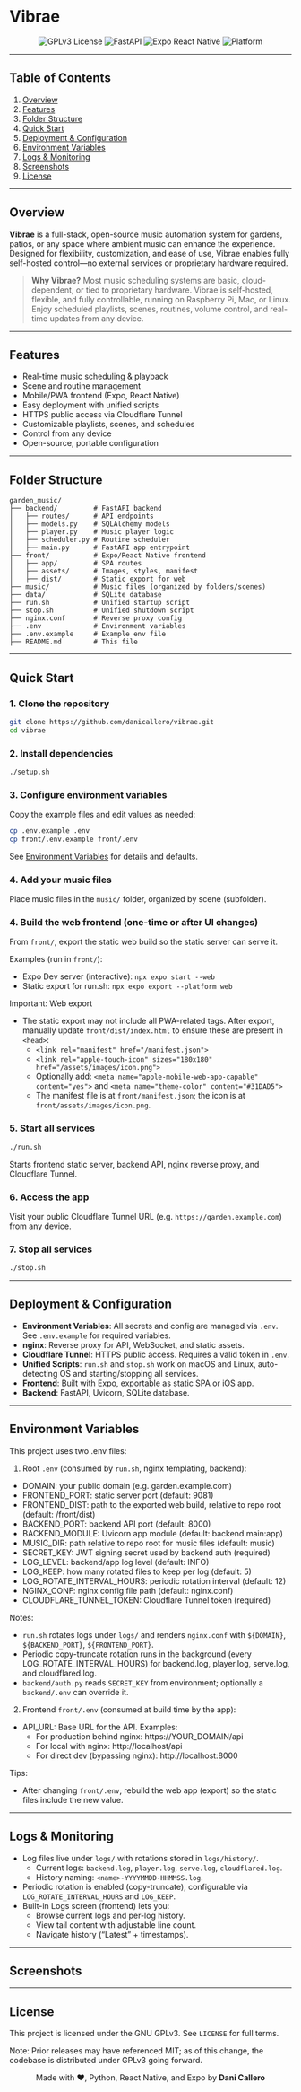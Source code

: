 # Vibrae

<div align="center">
	<img src="https://img.shields.io/badge/License-GPLv3-blue.svg" alt="GPLv3 License" />
	<img src="https://img.shields.io/badge/Backend-FastAPI-green" alt="FastAPI" />
	<img src="https://img.shields.io/badge/Frontend-Expo%20React%20Native-blueviolet" alt="Expo React Native" />
	<img src="https://img.shields.io/badge/Platform-macOS%20%7C%20Linux%20%7C%20Raspberry%20Pi-lightgrey" alt="Platform" />
</div>

---

## Table of Contents

1. [Overview](#overview)
2. [Features](#features)
3. [Folder Structure](#folder-structure)
4. [Quick Start](#quick-start)
5. [Deployment & Configuration](#deployment--configuration)
6. [Environment Variables](#environment-variables)
7. [Logs & Monitoring](#logs--monitoring)
9. [Screenshots](#screenshots)
10. [License](#license)

---

## Overview

**Vibrae** is a full-stack, open-source music automation system for gardens, patios, or any space where ambient music can enhance the experience. Designed for flexibility, customization, and ease of use, Vibrae enables fully self-hosted control—no external services or proprietary hardware required.

> **Why Vibrae?**
> Most music scheduling systems are basic, cloud-dependent, or tied to proprietary hardware. Vibrae is self-hosted, flexible, and fully controllable, running on Raspberry Pi, Mac, or Linux. Enjoy scheduled playlists, scenes, routines, volume control, and real-time updates from any device.

---

## Features

- Real-time music scheduling & playback
- Scene and routine management
- Mobile/PWA frontend (Expo, React Native)
- Easy deployment with unified scripts
- HTTPS public access via Cloudflare Tunnel
- Customizable playlists, scenes, and schedules
- Control from any device
- Open-source, portable configuration

---

## Folder Structure

```text
garden_music/
├── backend/         # FastAPI backend
│   ├── routes/      # API endpoints
│   ├── models.py    # SQLAlchemy models
│   ├── player.py    # Music player logic
│   ├── scheduler.py # Routine scheduler
│   ├── main.py      # FastAPI app entrypoint
├── front/           # Expo/React Native frontend
│   ├── app/         # SPA routes
│   ├── assets/      # Images, styles, manifest
│   ├── dist/        # Static export for web
├── music/           # Music files (organized by folders/scenes)
├── data/            # SQLite database
├── run.sh           # Unified startup script
├── stop.sh          # Unified shutdown script
├── nginx.conf       # Reverse proxy config
├── .env             # Environment variables
├── .env.example     # Example env file
├── README.md        # This file
```

---

## Quick Start

### 1. Clone the repository

```bash
git clone https://github.com/danicallero/vibrae.git
cd vibrae
```

### 2. Install dependencies

```bash
./setup.sh
```

### 3. Configure environment variables

Copy the example files and edit values as needed:

```bash
cp .env.example .env
cp front/.env.example front/.env
```

See [Environment Variables](#environment-variables) for details and defaults.

### 4. Add your music files

Place music files in the `music/` folder, organized by scene (subfolder).

### 4. Build the web frontend (one-time or after UI changes)

From `front/`, export the static web build so the static server can serve it.

Examples (run in `front/`):

- Expo Dev server (interactive): `npx expo start --web`
- Static export for run.sh: `npx expo export --platform web`

Important: Web export
- The static export may not include all PWA-related tags. After export, manually update `front/dist/index.html` to ensure these are present in `<head>`:
	- `<link rel="manifest" href="/manifest.json">`
	- `<link rel="apple-touch-icon" sizes="180x180" href="/assets/images/icon.png">`
	- Optionally add: `<meta name="apple-mobile-web-app-capable" content="yes">` and `<meta name="theme-color" content="#31DAD5">`
	- The manifest file is at `front/manifest.json`; the icon is at `front/assets/images/icon.png`.

### 5. Start all services

```bash
./run.sh
```

Starts frontend static server, backend API, nginx reverse proxy, and Cloudflare Tunnel.

### 6. Access the app

Visit your public Cloudflare Tunnel URL (e.g. `https://garden.example.com`) from any device.

### 7. Stop all services

```bash
./stop.sh
```

---

## Deployment & Configuration

- **Environment Variables**: All secrets and config are managed via `.env`. See `.env.example` for required variables.
- **nginx**: Reverse proxy for API, WebSocket, and static assets.
- **Cloudflare Tunnel**: HTTPS public access. Requires a valid token in `.env`.
- **Unified Scripts**: `run.sh` and `stop.sh` work on macOS and Linux, auto-detecting OS and starting/stopping all services.
- **Frontend**: Built with Expo, exportable as static SPA or iOS app.
- **Backend**: FastAPI, Uvicorn, SQLite database.

---

## Environment Variables

This project uses two .env files:

1) Root `.env` (consumed by `run.sh`, nginx templating, backend):

- DOMAIN: your public domain (e.g. garden.example.com)
- FRONTEND_PORT: static server port (default: 9081)
- FRONTEND_DIST: path to the exported web build, relative to repo root (default: /front/dist)
- BACKEND_PORT: backend API port (default: 8000)
- BACKEND_MODULE: Uvicorn app module (default: backend.main:app)
- MUSIC_DIR: path relative to repo root for music files (default: music)
- SECRET_KEY: JWT signing secret used by backend auth (required)
- LOG_LEVEL: backend/app log level (default: INFO)
- LOG_KEEP: how many rotated files to keep per log (default: 5)
- LOG_ROTATE_INTERVAL_HOURS: periodic rotation interval (default: 12)
- NGINX_CONF: nginx config file path (default: nginx.conf)
- CLOUDFLARE_TUNNEL_TOKEN: Cloudflare Tunnel token (required)

Notes:
- `run.sh` rotates logs under `logs/` and renders `nginx.conf` with `${DOMAIN}`, `${BACKEND_PORT}`, `${FRONTEND_PORT}`.
- Periodic copy-truncate rotation runs in the background (every LOG_ROTATE_INTERVAL_HOURS) for backend.log, player.log, serve.log, and cloudflared.log.
- `backend/auth.py` reads `SECRET_KEY` from environment; optionally a `backend/.env` can override it.

2) Frontend `front/.env` (consumed at build time by the app):

- API_URL: Base URL for the API. Examples:
	- For production behind nginx: https://YOUR_DOMAIN/api
	- For local with nginx: http://localhost/api
	- For direct dev (bypassing nginx): http://localhost:8000

Tips:
- After changing `front/.env`, rebuild the web app (export) so the static files include the new value.

---

## Logs & Monitoring

- Log files live under `logs/` with rotations stored in `logs/history/`.
	- Current logs: `backend.log`, `player.log`, `serve.log`, `cloudflared.log`.
	- History naming: `<name>-YYYYMMDD-HHMMSS.log`.
- Periodic rotation is enabled (copy-truncate), configurable via `LOG_ROTATE_INTERVAL_HOURS` and `LOG_KEEP`.
- Built-in Logs screen (frontend) lets you:
	- Browse current logs and per-log history.
	- View tail content with adjustable line count.
	- Navigate history (“Latest” + timestamps).


---

## Screenshots



---

## License

This project is licensed under the GNU GPLv3. See `LICENSE` for full terms.

Note: Prior releases may have referenced MIT; as of this change, the codebase is distributed under GPLv3 going forward.

<div align="center">
Made with ❤️, Python, React Native, and Expo by <b>Dani Callero</b>
</div>
